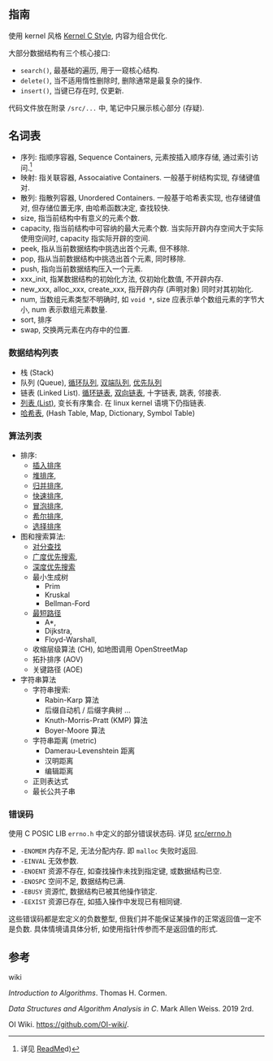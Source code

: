 ## 指南

使用 kernel 风格 [Kernel C Style](../CodeGlyph/C/Kernel%20C%20Style.md), 内容为组合优化.

大部分数据结构有三个核心接口:
- `search()`, 最基础的遍历, 用于一窥核心结构.
- `delete()`, 当不适用惰性删除时, 删除通常是最复杂的操作.
- `insert()`, 当键已存在时, 仅更新.

代码文件放在附录 `/src/...` 中, 笔记中只展示核心部分 (存疑).

## 名词表

- 序列: 指顺序容器, Sequence Containers, 元素按插入顺序存储, 通过索引访问.[^1] 
- 映射: 指关联容器, Assocaiative Containers. 一般基于树结构实现, 存储键值对.
- 散列: 指散列容器, Unordered Containers. 一般基于哈希表实现, 也存储键值对, 但存储位置无序, 由哈希函数决定, 查找较快.
- size, 指当前结构中有意义的元素个数.
- capacity, 指当前结构中可容纳的最大元素个数. 当实际开辟内存空间大于实际使用空间时, capacity 指实际开辟的空间.
- peek, 指从当前数据结构中挑选出首个元素, 但不移除.
- pop, 指从当前数据结构中挑选出首个元素, 同时移除.
- push, 指向当前数据结构压入一个元素.
- xxx_init, 指某数据结构的初始化方法, 仅初始化数值, 不开辟内存.
- new_xxx, alloc_xxx, create_xxx, 指开辟内存 (声明对象) 同时对其初始化.
- num, 当数组元素类型不明确时, 如 `void *`, size 应表示单个数组元素的字节大小, num 表示数组元素数量. 
- sort, 排序
- swap, 交换两元素在内存中的位置.

[^1]: 详见 [ReadMe](../CodeGlyph/C++/数据类型/STL/ReadMe.md)d)

### 数据结构列表

- 栈 (Stack)
- 队列 (Queue), [循环队列](链表/queue.md), [双端队列](链表/deque.md), [优先队列](树/binary%20heap.md)
- 链表 (Linked List). [循环链表](链表/circular%20linked%20list.md), [双向链表](链表/doubly%20linked%20list.md), 十字链表, 跳表, 邻接表. 
- [列表 (List)](链表/list.md), 变长有序集合. 在 linux kernel 语境下仍指链表.
- [哈希表](哈希表/hash%20table.md), (Hash Table, Map, Dictionary, Symbol Table)

### 算法列表

- 排序: 
	- [插入排序](排序/插入排序.md)
	- [堆排序](排序/堆排序.md), 
	- [归并排序](排序/归并排序.md), 
	- [快速排序](排序/快速排序.md), 
	- [冒泡排序](排序/冒泡排序.md#冒泡排序), 
	- [希尔排序](排序/希尔排序.md), 
	- [选择排序](排序/选择排序.md)
- 图和搜索算法: 
	- [对分查找](排序/对分查找.md)
	- [广度优先搜索](图论/广度优先搜索.md), 
	- [深度优先搜索](图论/深度优先搜索.md)
	- 最小生成树
		- Prim 
		- Kruskal
		- Bellman-Ford
	- [最短路径](图论/最短路径算法.md)
		- A*, 
		- Dijkstra, 
		- Floyd-Warshall, 
	- 收缩层级算法 (CH), 如地图调用 OpenStreetMap
	- 拓扑排序 (AOV)
	- 关键路径 (AOE)
- 字符串算法
	- 字符串搜索:
		- Rabin-Karp 算法
		- 后缀自动机 / 后缀字典树 ...
		- Knuth-Morris-Pratt (KMP) 算法
		- Boyer-Moore 算法
	- 字符串距离 (metric)
		- Damerau-Levenshtein 距离
		- 汉明距离
		- 编辑距离
	- 正则表达式
	- 最长公共子串


### 错误码

使用 C POSIC LIB `errno.h` 中定义的部分错误状态码. 详见 [src/errno.h](../../src/errno.h)
- `-ENOMEM` 内存不足, 无法分配内存. 即 `malloc` 失败时返回.
- `-EINVAL` 无效参数.
- `-ENOENT` 资源不存在, 如查找操作未找到指定键, 或数据结构已空.
- `-ENOSPC` 空间不足, 数据结构已满.
- `-EBUSY` 资源忙, 数据结构已被其他操作锁定.
- `-EEXIST` 资源已存在, 如插入操作中发现已有相同键.

这些错误码都是宏定义的负数整型, 但我们并不能保证某操作的正常返回值一定不是负数. 具体情境请具体分析, 如使用指针传参而不是返回值的形式.

## 参考

wiki

*Introduction to Algorithms*. Thomas H. Cormen.

*Data Structures and Algorithm Analysis in C*. Mark Allen Weiss. 2019 2rd.

OI Wiki. https://github.com/OI-wiki/.